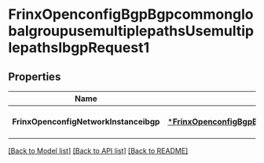 # FrinxOpenconfigBgpBgpcommonglobalgroupusemultiplepathsUsemultiplepathsIbgpRequest1

## Properties
Name | Type | Description | Notes
------------ | ------------- | ------------- | -------------
**FrinxOpenconfigNetworkInstanceibgp** | [***FrinxOpenconfigBgpBgpcommonglobalgroupusemultiplepathsUsemultiplepathsIbgp**](frinx.openconfig.bgp.bgpcommonglobalgroupusemultiplepaths.usemultiplepaths.Ibgp.md) |  | [optional] [default to null]

[[Back to Model list]](../README.md#documentation-for-models) [[Back to API list]](../README.md#documentation-for-api-endpoints) [[Back to README]](../README.md)


